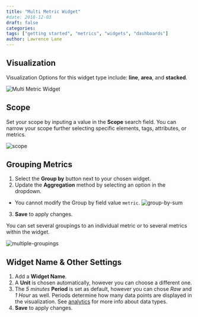 ```yaml
---
title: "Multi Metric Widget"
#date: 2018-12-03
draft: false
categories:
tags: ["getting started", "metrics", "widgets", "dashboards"]
author: Lawrence Lane
---
```


## Visualization

Visualization Options for this widget type include: **line**, **area**, and **stacked**.

![Multi Metric Widget](/images/multi-metric-widget/multi-metric-widget.png)

## Scope

Set your scope by inputing a value in the **Scope** search field. You can narrow your scope further selecting specific elements, tags, attributes, or metrics.

![scope](/images/multi-metric-widget/scope.png)

## Grouping Metrics

1. Select the **Group by** button next to your chosen widget.
2. Update the **Aggregation** method by selecting an option in the dropdown.
  - You cannot modify the Group by field value `metric`.
![group-by-sum](/images/multi-metric-widget/group-by-sum.png)
3. **Save** to apply changes.

You can set several groupings to an individual metric or to several metrics within the widget.

![multiple-groupings](/images/multi-metric-widget/multiple-groupings.png)

## Widget Name & Other Settings

1. Add a **Widget Name**.
2. A **Unit** is chosen automatically, however you can choose a different one.
3. The _5 minutes_ **Period** is set as default, however you can chose _Raw_ and _1 Hour_ as well. Periods determine how many data points are displayed in the visualization. See [analytics][1] for more info about data types.
4. **Save** to apply changes.

[1]: /capacity-monitoring/analytics/
